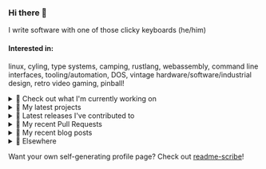 ### Hi there 👋

I write software with one of those clicky keyboards (he/him)

#### Interested in:
linux, cyling, type systems, camping, rustlang, webassembly, command line interfaces, tooling/automation, DOS, vintage hardware/software/industrial design, retro video gaming, pinball!

<details><summary>👀 Check out what I'm currently working on</summary><br />

- [rickycodes/card](https://github.com/rickycodes/card) - npx business card built with rust targeting wasm (4 days ago)
- [MetaMask/metamask-extension](https://github.com/MetaMask/metamask-extension) - :globe_with_meridians: :electric_plug: The MetaMask browser extension enables browsing Ethereum blockchain enabled websites (1 week ago)
- [MetaMask/metamask-mobile](https://github.com/MetaMask/metamask-mobile) - Mobile web browser providing access to websites that use the Ethereum blockchain (1 week ago)
- [MetaMask/controllers](https://github.com/MetaMask/controllers) - Collection of platform-agnostic modules for creating secure data models for cryptocurrency wallets (4 weeks ago)
- [MetaMask/action-npm-publish](https://github.com/MetaMask/action-npm-publish) - GitHub Action to publish to NPM (1 month ago)
</details>

<details><summary>🌱 My latest projects</summary><br />

- [rickycodes/kitties](https://github.com/rickycodes/kitties) - micro site to browse CryptoKitties
- [rickycodes/pve-no-subscription](https://github.com/rickycodes/pve-no-subscription) - Proxmox VE No-Subscription Removal
- [rickycodes/ftse-rs](https://github.com/rickycodes/ftse-rs) - scrape and filter hl.co.uk market summaries
- [rickycodes/card](https://github.com/rickycodes/card) - npx business card built with rust targeting wasm
- [rickycodes/dat-proxy-browser](https://github.com/rickycodes/dat-proxy-browser) - Rough sketch of a decentralised (supporting DAT) mobile web browser built with react-native
</details>

<details><summary>🔭 Latest releases I've contributed to</summary><br />

- [MetaMask/metamask-extension](https://github.com/MetaMask/metamask-extension) ([v10.16.0](https://github.com/MetaMask/metamask-extension/releases/tag/v10.16.0), 2 days ago) - :globe_with_meridians: :electric_plug: The MetaMask browser extension enables browsing Ethereum blockchain enabled websites
- [rickycodes/card](https://github.com/rickycodes/card) ([v1.6.15](https://github.com/rickycodes/card/releases/tag/v1.6.15), 4 days ago) - npx business card built with rust targeting wasm
- [MetaMask/controllers](https://github.com/MetaMask/controllers) ([v30.0.2](https://github.com/MetaMask/controllers/releases/tag/v30.0.2), 5 days ago) - Collection of platform-agnostic modules for creating secure data models for cryptocurrency wallets
- [MetaMask/action-create-release-pr](https://github.com/MetaMask/action-create-release-pr) ([v1.4.0](https://github.com/MetaMask/action-create-release-pr/releases/tag/v1.4.0), 1 week ago) - 
- [MetaMask/metamask-mobile](https://github.com/MetaMask/metamask-mobile) ([v5.2.0](https://github.com/MetaMask/metamask-mobile/releases/tag/v5.2.0), 2 weeks ago) - Mobile web browser providing access to websites that use the Ethereum blockchain
</details>

<details><summary>🔨 My recent Pull Requests</summary><br />

- [Allow for env variable to customise the simulator that gets launched on iOS](https://github.com/MetaMask/metamask-mobile/pull/4554) on [MetaMask/metamask-mobile](https://github.com/MetaMask/metamask-mobile) (4 days ago)
- [add scripts/browserstack-upload.js](https://github.com/MetaMask/metamask-mobile/pull/4494) on [MetaMask/metamask-mobile](https://github.com/MetaMask/metamask-mobile) (1 week ago)
- [Add missing subtitles for secret recovery phrase](https://github.com/MetaMask/metamask-extension/pull/14943) on [MetaMask/metamask-extension](https://github.com/MetaMask/metamask-extension) (1 week ago)
- [Get added subtitles working](https://github.com/MetaMask/metamask-mobile/pull/4478) on [MetaMask/metamask-mobile](https://github.com/MetaMask/metamask-mobile) (2 weeks ago)
- [Bring in subtitles from crowdin](https://github.com/MetaMask/metamask-mobile/pull/4477) on [MetaMask/metamask-mobile](https://github.com/MetaMask/metamask-mobile) (2 weeks ago)
</details>

<details><summary>📜 My recent blog posts</summary><br />

- [Publishing my Website to the peer-to-peer Web](//ricky.codes/blog/posts/publishing-to-the-peer-to-peer-web/) (3 years ago)
</details>

<details><summary>🔗 Elsewhere</summary><br />

- Web: https://ricky.codes
- Twitter: https://twitter.com/rickycodes
- Blog: https://ricky.codes/blog
</details>

Want your own self-generating profile page? Check out [readme-scribe](https://github.com/muesli/readme-scribe)!

